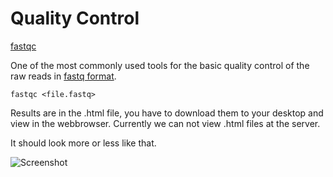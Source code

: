 # Quality Control

[fastqc](http://www.bioinformatics.babraham.ac.uk/projects/fastqc/)  

One of the most commonly used tools for the basic quality control of the raw reads in [fastq format](https://en.wikipedia.org/wiki/FASTQ_format).   

`fastqc <file.fastq>`

Results are in the .html file, you have to download them to your desktop and view in the webbrowser. Currently we can not view .html files at the server.  

It should look more or less like that.

![Screenshot](../lib.png)

